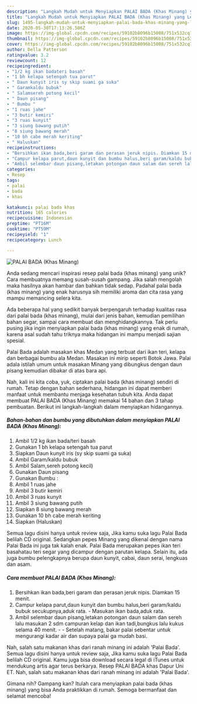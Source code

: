 ```yaml
---
description: "Langkah Mudah untuk Menyiapkan PALAI BADA (Khas Minang) yang Lezat Sekali"
title: "Langkah Mudah untuk Menyiapkan PALAI BADA (Khas Minang) yang Lezat Sekali"
slug: 1495-langkah-mudah-untuk-menyiapkan-palai-bada-khas-minang-yang-lezat-sekali
date: 2020-05-30T17:13:26.506Z
image: https://img-global.cpcdn.com/recipes/59102b8096b15008/751x532cq70/palai-bada-khas-minang-foto-resep-utama.jpg
thumbnail: https://img-global.cpcdn.com/recipes/59102b8096b15008/751x532cq70/palai-bada-khas-minang-foto-resep-utama.jpg
cover: https://img-global.cpcdn.com/recipes/59102b8096b15008/751x532cq70/palai-bada-khas-minang-foto-resep-utama.jpg
author: Della Patterson
ratingvalue: 3.2
reviewcount: 12
recipeingredient:
- "1/2 kg ikan badateri basah"
- "1 bh kelapa setengah tua parut"
- " Daun kunyit iris sy skip suami ga suka"
- " Garamkaldu bubuk"
- " Salamsereh potong kecil"
- " Daun pisang"
- " Bumbu "
- "1 ruas jahe"
- "3 butir kemiri"
- "3 ruas kunyit"
- "3 siung bawang putih"
- "8 siung bawang merah"
- "10 bh cabe merah keriting"
- " Haluskan"
recipeinstructions:
- "Bersihkan ikan bada,beri garam dan perasan jeruk nipis. Diamkan 15 menit."
- "Campur kelapa parut,daun kunyit dan bumbu halus,beri garam/kaldu bubuk secukupnya,aduk rata. Masukan ikan bada,aduk rata."
- "Ambil selembar daun pisang,letakan potongan daun salam dan sereh lalu masukan 2 sdm campuran kelap dan ikan tadi,bungkus lalu kukus selama 40 menit.  Setelah matang, bakar palai sebentar untuk mengurangi kadar air dan supaya palai ga mudah basi."
categories:
- Resep
tags:
- palai
- bada
- khas

katakunci: palai bada khas 
nutrition: 165 calories
recipecuisine: Indonesian
preptime: "PT16M"
cooktime: "PT59M"
recipeyield: "1"
recipecategory: Lunch

---
```



![PALAI BADA (Khas Minang)](https://img-global.cpcdn.com/recipes/59102b8096b15008/751x532cq70/palai-bada-khas-minang-foto-resep-utama.jpg)

Anda sedang mencari inspirasi resep palai bada (khas minang) yang unik? Cara membuatnya memang susah-susah gampang. Jika salah mengolah maka hasilnya akan hambar dan bahkan tidak sedap. Padahal palai bada (khas minang) yang enak harusnya sih memiliki aroma dan cita rasa yang mampu memancing selera kita.

Ada beberapa hal yang sedikit banyak berpengaruh terhadap kualitas rasa dari palai bada (khas minang), mulai dari jenis bahan, kemudian pemilihan bahan segar, sampai cara membuat dan menghidangkannya. Tak perlu pusing jika ingin menyiapkan palai bada (khas minang) yang enak di rumah, karena asal sudah tahu triknya maka hidangan ini mampu menjadi sajian spesial.

Palai Bada adalah masakan khas Medan yang terbuat dari ikan teri, kelapa dan berbagai bumbu ala Medan. Masakan ini mirip seperti Botok Jawa. Palai adala istilah umum untuk masakan Minang yang dibungkus dengan daun pisang kemudian dibakar di atas bara api.


Nah, kali ini kita coba, yuk, ciptakan palai bada (khas minang) sendiri di rumah. Tetap dengan bahan sederhana, hidangan ini dapat memberi manfaat untuk membantu menjaga kesehatan tubuh kita. Anda dapat membuat PALAI BADA (Khas Minang) memakai 14 bahan dan 3 tahap pembuatan. Berikut ini langkah-langkah dalam menyiapkan hidangannya.

<!--inarticleads1-->

##### Bahan-bahan dan bumbu yang dibutuhkan dalam menyiapkan PALAI BADA (Khas Minang):

1. Ambil 1/2 kg ikan bada/teri basah
1. Gunakan 1 bh kelapa setengah tua parut
1. Siapkan  Daun kunyit iris (sy skip suami ga suka)
1. Ambil  Garam/kaldu bubuk
1. Ambil  Salam,sereh potong kecil)
1. Gunakan  Daun pisang
1. Gunakan  Bumbu :
1. Ambil 1 ruas jahe
1. Ambil 3 butir kemiri
1. Ambil 3 ruas kunyit
1. Ambil 3 siung bawang putih
1. Siapkan 8 siung bawang merah
1. Gunakan 10 bh cabe merah keriting
1. Siapkan  (Haluskan)


Semua lagu disini hanya untuk review saja, Jika kamu suka lagu Palai Bada belilah CD original. Sedangkan pepes Minang yang dikenal dengan nama Palai Bada ini juga tak kalah enak. Palai Bada merupakan pepes ikan teri basahatau teri segar yang dicampur dengan parutan kelapa. Selain itu, ada juga bumbu pelengkapnya berupa daun kunyit, cabai, daun serai, lengkuas dan asam. 

<!--inarticleads2-->

##### Cara membuat PALAI BADA (Khas Minang):

1. Bersihkan ikan bada,beri garam dan perasan jeruk nipis. Diamkan 15 menit.
1. Campur kelapa parut,daun kunyit dan bumbu halus,beri garam/kaldu bubuk secukupnya,aduk rata. - Masukan ikan bada,aduk rata.
1. Ambil selembar daun pisang,letakan potongan daun salam dan sereh lalu masukan 2 sdm campuran kelap dan ikan tadi,bungkus lalu kukus selama 40 menit. -  - Setelah matang, bakar palai sebentar untuk mengurangi kadar air dan supaya palai ga mudah basi.


Nah, salah satu makanan khas dari ranah minang ini adalah &#39;Palai Bada&#39;. Semua lagu disini hanya untuk review saja, Jika kamu suka lagu Palai Bada belilah CD original. Kamu juga bisa download secara legal di iTunes untuk mendukung artis agar terus berkarya. Resep PALAI BADA khas Dapur Uni ET. Nah, salah satu makanan khas dari ranah minang ini adalah &#39;Palai Bada&#39;. 

Gimana nih? Gampang kan? Itulah cara menyiapkan palai bada (khas minang) yang bisa Anda praktikkan di rumah. Semoga bermanfaat dan selamat mencoba!
